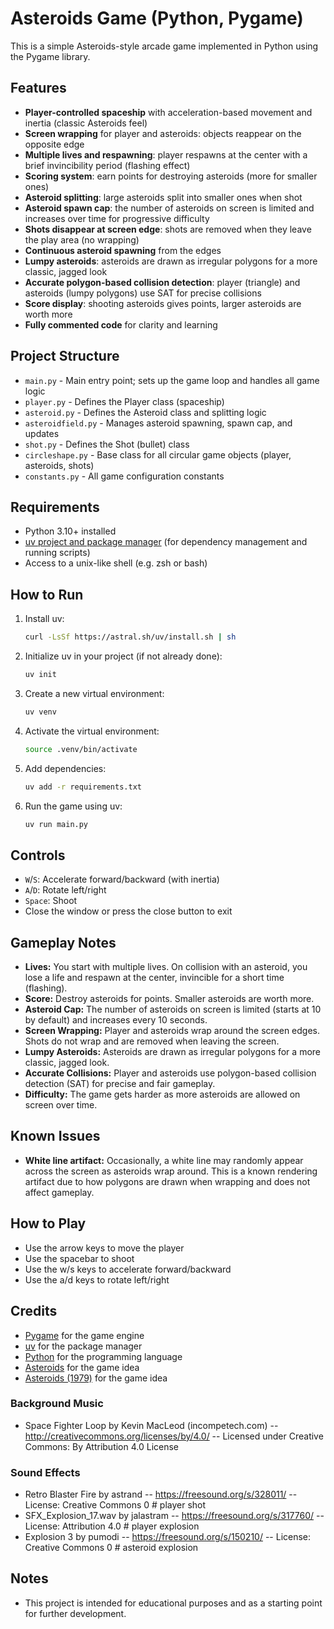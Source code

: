 # Asteroids Game (Python, Pygame)

This is a simple Asteroids-style arcade game implemented in Python using the Pygame library.

## Features
- **Player-controlled spaceship** with acceleration-based movement and inertia (classic Asteroids feel)
- **Screen wrapping** for player and asteroids: objects reappear on the opposite edge
- **Multiple lives and respawning**: player respawns at the center with a brief invincibility period (flashing effect)
- **Scoring system**: earn points for destroying asteroids (more for smaller ones)
- **Asteroid splitting**: large asteroids split into smaller ones when shot
- **Asteroid spawn cap**: the number of asteroids on screen is limited and increases over time for progressive difficulty
- **Shots disappear at screen edge**: shots are removed when they leave the play area (no wrapping)
- **Continuous asteroid spawning** from the edges
- **Lumpy asteroids**: asteroids are drawn as irregular polygons for a more classic, jagged look
- **Accurate polygon-based collision detection**: player (triangle) and asteroids (lumpy polygons) use SAT for precise collisions
- **Score display**: shooting asteroids gives points, larger asteroids are worth more
- **Fully commented code** for clarity and learning

## Project Structure
- `main.py` - Main entry point; sets up the game loop and handles all game logic
- `player.py` - Defines the Player class (spaceship)
- `asteroid.py` - Defines the Asteroid class and splitting logic
- `asteroidfield.py` - Manages asteroid spawning, spawn cap, and updates
- `shot.py` - Defines the Shot (bullet) class
- `circleshape.py` - Base class for all circular game objects (player, asteroids, shots)
- `constants.py` - All game configuration constants

## Requirements
- Python 3.10+ installed
- [uv project and package manager](https://github.com/astral-sh/uv) (for dependency management and running scripts)
- Access to a unix-like shell (e.g. zsh or bash)

## How to Run
1. Install uv:
   ```bash
   curl -LsSf https://astral.sh/uv/install.sh | sh
   ```
2. Initialize uv in your project (if not already done):
   ```bash
   uv init
   ```
3. Create a new virtual environment:
   ```bash
   uv venv
   ```
4. Activate the virtual environment:
   ```bash
   source .venv/bin/activate
   ```
5. Add dependencies:
   ```bash
   uv add -r requirements.txt
   ```
6. Run the game using uv:
   ```bash
   uv run main.py
   ```

## Controls
- `W`/`S`: Accelerate forward/backward (with inertia)
- `A`/`D`: Rotate left/right
- `Space`: Shoot
- Close the window or press the close button to exit

## Gameplay Notes
- **Lives:** You start with multiple lives. On collision with an asteroid, you lose a life and respawn at the center, invincible for a short time (flashing).
- **Score:** Destroy asteroids for points. Smaller asteroids are worth more.
- **Asteroid Cap:** The number of asteroids on screen is limited (starts at 10 by default) and increases every 10 seconds.
- **Screen Wrapping:** Player and asteroids wrap around the screen edges. Shots do not wrap and are removed when leaving the screen.
- **Lumpy Asteroids:** Asteroids are drawn as irregular polygons for a more classic, jagged look.
- **Accurate Collisions:** Player and asteroids use polygon-based collision detection (SAT) for precise and fair gameplay.
- **Difficulty:** The game gets harder as more asteroids are allowed on screen over time.

## Known Issues
- **White line artifact:** Occasionally, a white line may randomly appear across the screen as asteroids wrap around. This is a known rendering artifact due to how polygons are drawn when wrapping and does not affect gameplay.

## How to Play
- Use the arrow keys to move the player
- Use the spacebar to shoot
- Use the w/s keys to accelerate forward/backward
- Use the a/d keys to rotate left/right

## Credits
- [Pygame](https://www.pygame.org/) for the game engine
- [uv](https://github.com/astral-sh/uv) for the package manager
- [Python](https://www.python.org/) for the programming language
- [Asteroids](https://en.wikipedia.org/wiki/Asteroids_(video_game)) for the game idea
- [Asteroids (1979)](https://en.wikipedia.org/wiki/Asteroids_(video_game)) for the game idea

### Background Music
- Space Fighter Loop by Kevin MacLeod (incompetech.com) -- http://creativecommons.org/licenses/by/4.0/ -- Licensed under Creative Commons: By Attribution 4.0 License

### Sound Effects
- Retro Blaster Fire by astrand -- https://freesound.org/s/328011/ -- License: Creative Commons 0 # player shot
- SFX_Explosion_17.wav by jalastram -- https://freesound.org/s/317760/ -- License: Attribution 4.0 # player explosion
- Explosion 3 by pumodi -- https://freesound.org/s/150210/ -- License: Creative Commons 0 # asteroid explosion

## Notes
- This project is intended for educational purposes and as a starting point for further development.

